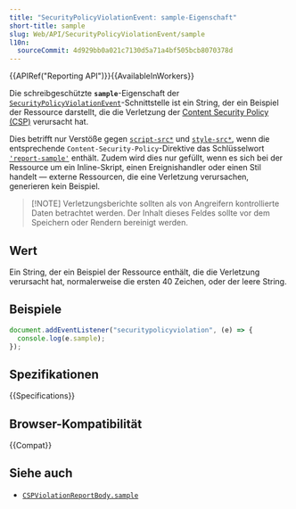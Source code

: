 ```yaml
---
title: "SecurityPolicyViolationEvent: sample-Eigenschaft"
short-title: sample
slug: Web/API/SecurityPolicyViolationEvent/sample
l10n:
  sourceCommit: 4d929bb0a021c7130d5a71a4bf505bcb8070378d
---
```


{{APIRef("Reporting API")}}{{AvailableInWorkers}}

Die schreibgeschützte **`sample`**-Eigenschaft der [`SecurityPolicyViolationEvent`](/de/docs/Web/API/SecurityPolicyViolationEvent)-Schnittstelle ist ein String, der ein Beispiel der Ressource darstellt, die die Verletzung der [Content Security Policy (CSP)](/de/docs/Web/HTTP/Guides/CSP) verursacht hat.

Dies betrifft nur Verstöße gegen [`script-src*`](/de/docs/Web/HTTP/Reference/Headers/Content-Security-Policy#script-src) und [`style-src*`](/de/docs/Web/HTTP/Reference/Headers/Content-Security-Policy#style-src), wenn die entsprechende `Content-Security-Policy`-Direktive das Schlüsselwort [`'report-sample'`](/de/docs/Web/HTTP/Reference/Headers/Content-Security-Policy#report-sample) enthält. Zudem wird dies nur gefüllt, wenn es sich bei der Ressource um ein Inline-Skript, einen Ereignishandler oder einen Stil handelt — externe Ressourcen, die eine Verletzung verursachen, generieren kein Beispiel.

> [!NOTE] Verletzungsberichte sollten als von Angreifern kontrollierte Daten betrachtet werden.
> Der Inhalt dieses Feldes sollte vor dem Speichern oder Rendern bereinigt werden.

## Wert

Ein String, der ein Beispiel der Ressource enthält, die die Verletzung verursacht hat, normalerweise die ersten 40 Zeichen, oder der leere String.

## Beispiele

```js
document.addEventListener("securitypolicyviolation", (e) => {
  console.log(e.sample);
});
```

## Spezifikationen

{{Specifications}}

## Browser-Kompatibilität

{{Compat}}

## Siehe auch

- [`CSPViolationReportBody.sample`](/de/docs/Web/API/CSPViolationReportBody/sample)
